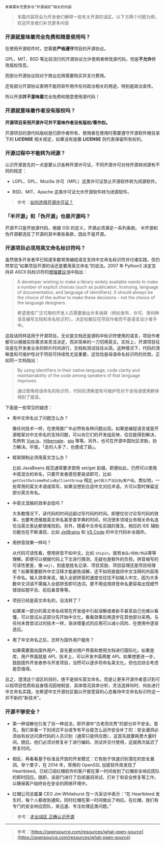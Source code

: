 
```
本章需补充更多与“开源误区”相关的内容
```


> 本篇内容将会为开发者们解释一些有关开源的误区，以下方两个问题为例，欢迎开发者们补充更多内容

### 开源就意味着完全免费和随意使用吗？


在使用开源软件时，您需要**严格遵守**项目的开源协议。

GPL、MIT、BSD 等比较流行的开源协议允许使用者修改源代码，但是**不允许**修改版权信息。

而部分开源协议则对于商业应用需要购买并支付费用。

还有部分开源协议表明不能将软件用作任何政治相关的用途，特别是政治宣传。

所以开源**并不意味着**完全免费和随意使用源代码！

### 开源就意味着作者没有版权吗？


**开源项目采用开源许可并不意味作者没有版权/著作权。**

开源项目的源代码版权是归原作者所有，使用者在使用时需要遵守开源软件根目录下的 **LICENSE** 相关规定，如果没有放置 **LICENSE** 则代表保留所有权利。

### 开源过程中不能转为闭源？


认识开源首先的一点是要认识各种开源许可证，不同开源许可对待开源转闭源有不同的规定：

* LGPL、GPL、Mozilla 许可（MPL）这类许可证禁止开源软件转为闭源软件。

* BSD、MIT、Apache 这类许可证允许开源软件转为闭源软件。

> 参考：[如何选择开源许可证？](http://www.ruanyifeng.com/blog/2011/05/how_to_choose_free_software_licenses.html)

### 「半开源」和「伪开源」也是开源吗？
开源不只是开放源代码，根据 OSI 的定义，开源必须满足一系列条款。
半开源和伪开源都违反了开源的其中某些条款，因此不是开源。

### 开源项目必须用英文命名标识符吗？


虽然很多开发者早已知道多数常用编程语言支持中文命名标识符并付诸实践，但仍然常见“如果项目开源的话还是要用英文命名”的说法。2007 年 Python3 决定支持非 ASCII 码标识符的[增强建议书](https://www.python.org/dev/peps/pep-3131/)中指出：

> A developer wishing to make a library widely available needs to make a number of explicit choices (such as publication, licensing, language of documentation, and language of identifiers). It should always be the choice of the author to make these decisions - not the choice of the language designers.
> 
> 希望使库广泛可用的开发人员需要做出许多抉择（例如发布、许可、用何种语言编写文档和命名标识符）。决定权都应在项目作者而不是语言设计者手中。

这段话同样适用于开源项目。无论是文档还是源码中标识符使用的语言，项目作者都可以根据实际需求来灵活决定，而非简单的一刀切用英文。实际上，开源项目往往是在开发者业余的碎片时间进行，文档和测试往往从简。这种情况下，代码的清晰度和可维护性对于项目可持续性尤显重要，这恰恰是母语命名标识符的优势。正如同一文档指出：

> By using identifiers in their native language, code clarity and maintainability of the code among speakers of that language improves.
>
> 通过使用母语命名的标识符，代码的清晰度和可维护性对于该母语使用群体得到了提高。

下面是一些常见的疑虑：

- 用中文命名出了问题怎么办？

  像任何技术一样，在使用推广中必然有各种问题出现。如果是编程语言或是开源框架对中文命名的支持问题，可以向它们的开发组反映，往往能得到解决，先例有 [Vue.js](https://github.com/vuejs/vue/issues/6971)、[Hibernate](https://hibernate.atlassian.net/browse/HHH-13383)、[pip](https://github.com/pypa/pip/issues/8342) 等等。另外，也可在开源中国社区求助，协力解决。毕竟，「走的人多了，也便成了路」。

- 框架限制必须用英文怎么办？

  比如 JavaBeans 规范通常要求使用 set/get 前缀。即便如此，仍然可以使用中英混合的命名，只要开发者感觉更易读即可，比如 `getCostOutcomeRatioByClientGroup` 相比 `get投入产出比By客户组`。类似地，一些常用的英文术语或简写，如果没想到合适中文对应术语，大可以暂时保留这部分英文命名。

- 中英文混输的效率会低吗？

  大多数情况下，读代码的时间远超过写代码的时间。即便仅仅讨论写代码的效率，也要考虑推敲英文命名甚至查字典的时间，何况很多领域业务相关命名连恰当英文表达都很难找到。另外，随着中文命名实践的普及，相应的 IDE 辅助功能也在不断涌现，比如 [JetBrains](https://gitee.com/tuchg/ChinesePinyin-CodeCompletionHelper) 和 [VS Code](https://gitee.com/Program-in-Chinese/vscode_Chinese_Input_Assistant) 的中文代码补全插件。

- 用拼音效果一样吗？

  从代码可读性看，使用拼音不如中文。比如 `shipin`，就有`食品/视频/饰品`等等理解。即便可以根据代码上下文进行猜测，无疑也是额外的负担。拼音缩写的可读性更差，像 `xmjl`，到底是姓名记录、项目奖励、项目监理还是项目经理呢？如果需要额外中文注释才能避免误解，还不如将直接将中文注释的内容用于命名。输入效率来说，输入全部拼音的速度也往往不如输入中文，因为大多数中文词语不需输入全部拼音即可选词。更不用说用拼音命名更容易出现细节错误如翘平舌、前后鼻音等等。

- 项目已经是英文命名的，没法转了？

  如果某一部分的英文命名经常在开发组中引起误解或者新手甚至自己也难以看懂，可以尝试从这部分先开始中文化，看看效果后再逐步在其他部分采用。与任何未曾尝试过的技术一样，渐进增量式的应用可以减小风险、在使用中逐渐适应。

- 用了中文命名之后，怎样为国外用户服务？

  如果需要面向国外用户，首先要对用户界面和使用文档进行国际化。如果是库，用户界面就是 API。技术上，可以开发中英两套 API。如果想更进一步，鼓励国外开发者参与开发项目，当然可以逐步将命名英文化，但也应综合考虑是否值得。

总之，澄清这个误区的目的，绝不是排斥英文命名，而是让更多开源作者意识到可以视项目性质和自身情况因地制宜、具体情况具体分析，灵活选择何时、何处进行中文命名实践，也希望中文开源社区能以开放宽容的心态看待中文命名标识符这一并不新的“新技术”。

### 开源不够安全？

* 第一种误解也引发了另一种说法，即开源中“古老而优秀”的部分并不安全。首先，我们来看一下封闭式平台或专有平台是怎么运作安全补丁的：安全漏洞必须由有权访问源代码的人员识别（通常只是供应商），这首先就要耗费大量时间。随后，他们必须对修复补丁进行编码、测试并交付使用，这就再次延迟了修复时间。

*  相反，再看看基于标准且开放的开发模式：它有助于快速识别潜在的安全漏洞。举个栗子，在 2014 年，常用的 OpenSSL 加密软件库发现了 Heartbleed。已经订阅红帽软件的客户都在第一时间收到了红帽安全响应团队的即时回应。随即，该部门进行了后续漏洞测试、打补丁和安全修复等工作，以确保客户始终处在安全的网络环境中。

* 红帽公司总裁兼 CEO Jim Whitehurst 在一次采访中表示：“在 Heartbleed 发生时，每个人都收到通知，同时红帽在第一时间做出了响应。在红帽，我们有专门的安全响应团队，来迅速、专注处理这类问题。”

> 参考：[走出误区 正确认识开源](https://searchvirtual.techtarget.com.cn/10-20427/)

***
> 参考：[https://opensource.com/resources/what-open-source](https://opensource.com/resources/what-open-source)

